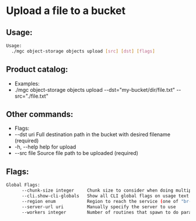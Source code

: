 # Upload a file to a bucket

## Usage:
```bash
Usage:
  ./mgc object-storage objects upload [src] [dst] [flags]
```

## Product catalog:
- Examples:
- ./mgc object-storage objects upload --dst="my-bucket/dir/file.txt" --src="./file.txt"

## Other commands:
- Flags:
- --dst uri    Full destination path in the bucket with desired filename (required)
- -h, --help       help for upload
- --src file   Source file path to be uploaded (required)

## Flags:
```bash
Global Flags:
      --chunk-size integer     Chunk size to consider when doing multipart requests. Specified in Mb (range: 8 - 5120) (default 8)
      --cli.show-cli-globals   Show all CLI global flags on usage text
      --region enum            Region to reach the service (one of "br-mgl1", "br-ne1" or "br-se1") (default "br-se1")
      --server-url uri         Manually specify the server to use
      --workers integer        Number of routines that spawn to do parallel operations within object_storage (min: 1) (default 5)
```

